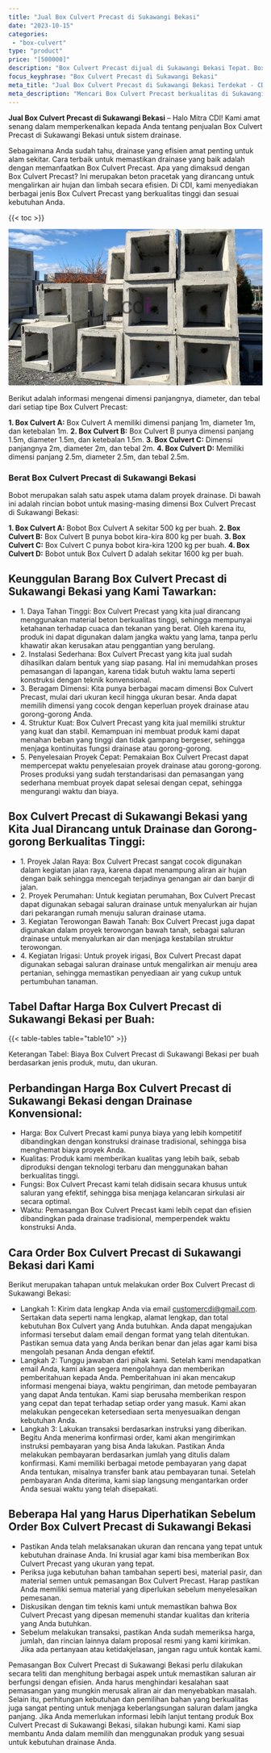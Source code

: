 ```yaml
---
title: "Jual Box Culvert Precast di Sukawangi Bekasi"
date: "2023-10-15"
categories:
 - "box-culvert"
type: "product"
price: "[500000]"
description: "Box Culvert Precast dijual di Sukawangi Bekasi Tepat. Box Culvert Precast ini menjadi solusi utama dalam proyek pembangunan sebagai bahan infrastruktur yang kuat dan tahan lama. Segera dapatkan informasi detail."
focus_keyphrase: "Box Culvert Precast di Sukawangi Bekasi"
meta_title: "Jual Box Culvert Precast di Sukawangi Bekasi Terdekat - CDI"
meta_description: "Mencari Box Culvert Precast berkualitas di Sukawangi Bekasi? Layanan profesional kami siap membantu dengan kualitas premium. Segera hubungi kami."
---
```


**Jual Box Culvert Precast di Sukawangi Bekasi** – Halo Mitra CDI! Kami amat senang dalam memperkenalkan kepada Anda tentang penjualan Box Culvert Precast di Sukawangi Bekasi untuk sistem drainase.

Sebagaimana Anda sudah tahu, drainase yang efisien amat penting untuk alam sekitar. Cara terbaik untuk memastikan drainase yang baik adalah dengan memanfaatkan Box Culvert Precast. Apa yang dimaksud dengan Box Culvert Precast? Ini merupakan beton pracetak yang dirancang untuk mengalirkan air hujan dan limbah secara efisien. Di CDI, kami menyediakan berbagai jenis Box Culvert Precast yang berkualitas tinggi dan sesuai kebutuhan Anda.

{{< toc >}}

![Jual Box Culvert Precast di Sukawangi Bekasi](/images/box-culvert/box-culvert-26.jpg)

Berikut adalah informasi mengenai dimensi panjangnya, diameter, dan tebal dari setiap tipe Box Culvert Precast:

**1\. Box Culvert A:** Box Culvert A memiliki dimensi panjang 1m, diameter 1m, dan ketebalan 1m.
**2\. Box Culvert B:** Box Culvert B punya dimensi panjang 1.5m, diameter 1.5m, dan ketebalan 1.5m.
**3\. Box Culvert C:** Dimensi panjangnya 2m, diameter 2m, dan tebal 2m.
**4\. Box Culvert D:** Memiliki dimensi panjang 2.5m, diameter 2.5m, dan tebal 2.5m.

### Berat Box Culvert Precast di Sukawangi Bekasi

Bobot merupakan salah satu aspek utama dalam proyek drainase. Di bawah ini adalah rincian bobot untuk masing-masing dimensi Box Culvert Precast di Sukawangi Bekasi:

**1\. Box Culvert A:** Bobot Box Culvert A sekitar 500 kg per buah.
**2\. Box Culvert B:** Box Culvert B punya bobot kira-kira 800 kg per buah.
**3\. Box Culvert C:** Box Culvert C punya bobot kira-kira 1200 kg per buah.
**4\. Box Culvert D:** Bobot untuk Box Culvert D adalah sekitar 1600 kg per buah.

## Keunggulan Barang Box Culvert Precast di Sukawangi Bekasi yang Kami Tawarkan:

*   1\. Daya Tahan Tinggi: Box Culvert Precast yang kita jual dirancang menggunakan material beton berkualitas tinggi, sehingga mempunyai ketahanan terhadap cuaca dan tekanan yang berat. Oleh karena itu, produk ini dapat digunakan dalam jangka waktu yang lama, tanpa perlu khawatir akan kerusakan atau penggantian yang berulang.
*   2\. Instalasi Sederhana: Box Culvert Precast yang kita jual sudah dihasilkan dalam bentuk yang siap pasang. Hal ini memudahkan proses pemasangan di lapangan, karena tidak butuh waktu lama seperti konstruksi dengan teknik konvensional.
*   3\. Beragam Dimensi: Kita punya berbagai macam dimensi Box Culvert Precast, mulai dari ukuran kecil hingga ukuran besar. Anda dapat memilih dimensi yang cocok dengan keperluan proyek drainase atau gorong-gorong Anda.
*   4\. Struktur Kuat: Box Culvert Precast yang kita jual memiliki struktur yang kuat dan stabil. Kemampuan ini membuat produk kami dapat menahan beban yang tinggi dan tidak gampang bergeser, sehingga menjaga kontinuitas fungsi drainase atau gorong-gorong.
*   5\. Penyelesaian Proyek Cepat: Pemakaian Box Culvert Precast dapat mempercepat waktu penyelesaian proyek drainase atau gorong-gorong. Proses produksi yang sudah terstandarisasi dan pemasangan yang sederhana membuat proyek dapat selesai dengan cepat, sehingga mengurangi waktu dan biaya.

## Box Culvert Precast di Sukawangi Bekasi yang Kita Jual Dirancang untuk Drainase dan Gorong-gorong Berkualitas Tinggi:

*   1\. Proyek Jalan Raya: Box Culvert Precast sangat cocok digunakan dalam kegiatan jalan raya, karena dapat menampung aliran air hujan dengan baik sehingga mencegah terjadinya genangan air dan banjir di jalan.
*   2\. Proyek Perumahan: Untuk kegiatan perumahan, Box Culvert Precast dapat digunakan sebagai saluran drainase untuk menyalurkan air hujan dari pekarangan rumah menuju saluran drainase utama.
*   3\. Kegiatan Terowongan Bawah Tanah: Box Culvert Precast juga dapat digunakan dalam proyek terowongan bawah tanah, sebagai saluran drainase untuk menyalurkan air dan menjaga kestabilan struktur terowongan.
*   4\. Kegiatan Irigasi: Untuk proyek irigasi, Box Culvert Precast dapat digunakan sebagai saluran drainase untuk mengalirkan air menuju area pertanian, sehingga memastikan penyediaan air yang cukup untuk pertumbuhan tanaman.

## Tabel Daftar Harga Box Culvert Precast di Sukawangi Bekasi per Buah:

{{< table-tables table="table10" >}}

Keterangan Tabel: Biaya Box Culvert Precast di Sukawangi Bekasi per buah berdasarkan jenis produk, mutu, dan ukuran.

## Perbandingan Harga Box Culvert Precast di Sukawangi Bekasi dengan Drainase Konvensional:

*   Harga: Box Culvert Precast kami punya biaya yang lebih kompetitif dibandingkan dengan konstruksi drainase tradisional, sehingga bisa menghemat biaya proyek Anda.
*   Kualitas: Produk kami memberikan kualitas yang lebih baik, sebab diproduksi dengan teknologi terbaru dan menggunakan bahan berkualitas tinggi.
*   Fungsi: Box Culvert Precast kami telah didisain secara khusus untuk saluran yang efektif, sehingga bisa menjaga kelancaran sirkulasi air secara optimal.
*   Waktu: Pemasangan Box Culvert Precast kami lebih cepat dan efisien dibandingkan pada drainase tradisional, memperpendek waktu konstruksi Anda.

## Cara Order Box Culvert Precast di Sukawangi Bekasi dari Kami

Berikut merupakan tahapan untuk melakukan order Box Culvert Precast di Sukawangi Bekasi:

*   Langkah 1: Kirim data lengkap Anda via email customercdi@gmail.com. Sertakan data seperti nama lengkap, alamat lengkap, dan total kebutuhan Box Culvert yang Anda butuhkan.
Anda dapat mengajukan informasi tersebut dalam email dengan format yang telah ditentukan. Pastikan semua data yang Anda berikan benar dan jelas agar kami bisa mengolah pesanan Anda dengan efektif.
*   Langkah 2: Tunggu jawaban dari pihak kami. Setelah kami mendapatkan email Anda, kami akan segera mengolahnya dan memberikan pemberitahuan kepada Anda. Pemberitahuan ini akan mencakup informasi mengenai biaya, waktu pengiriman, dan metode pembayaran yang dapat Anda tentukan.
Kami siap berusaha memberikan respon yang cepat dan tepat terhadap setiap order yang masuk. Kami akan melakukan pengecekan ketersediaan serta menyesuaikan dengan kebutuhan Anda.
*   Langkah 3: Lakukan transaksi berdasarkan instruksi yang diberikan. Begitu Anda menerima konfirmasi order, kami akan mengirimkan instruksi pembayaran yang bisa Anda lakukan. Pastikan Anda melakukan pembayaran berdasarkan jumlah yang ditulis dalam konfirmasi.
Kami memiliki berbagai metode pembayaran yang dapat Anda tentukan, misalnya transfer bank atau pembayaran tunai. Setelah pembayaran Anda diterima, kami siap langsung mengantarkan order Anda sesuai waktu yang telah disepakati.

## Beberapa Hal yang Harus Diperhatikan Sebelum Order Box Culvert Precast di Sukawangi Bekasi

*   Pastikan Anda telah melaksanakan ukuran dan rencana yang tepat untuk kebutuhan drainase Anda. Ini krusial agar kami bisa memberikan Box Culvert Precast yang ukuran yang tepat.
*   Periksa juga kebutuhan bahan tambahan seperti besi, material pasir, dan material semen untuk pemasangan Box Culvert Precast. Harap pastikan Anda memiliki semua material yang diperlukan sebelum menyelesaikan pemesanan.
*   Diskusikan dengan tim teknis kami untuk memastikan bahwa Box Culvert Precast yang dipesan memenuhi standar kualitas dan kriteria yang Anda butuhkan.
*   Sebelum melakukan transaksi, pastikan Anda sudah memeriksa harga, jumlah, dan rincian lainnya dalam proposal resmi yang kami kirimkan. Jika ada pertanyaan atau ketidakjelasan, jangan ragu untuk kontak kami.

Pemasangan Box Culvert Precast di Sukawangi Bekasi perlu dilakukan secara teliti dan menghitung berbagai aspek untuk memastikan saluran air berfungsi dengan efisien. Anda harus menghindari kesalahan saat pemasangan yang mungkin merusak aliran air dan menyebabkan masalah. Selain itu, perhitungan kebutuhan dan pemilihan bahan yang berkualitas juga sangat penting untuk menjaga keberlangsungan saluran dalam jangka panjang. Jika Anda memerlukan informasi lebih lanjut tentang produk Box Culvert Precast di Sukawangi Bekasi, silakan hubungi kami. Kami siap membantu Anda dalam memilih dan menggunakan produk yang sesuai untuk kebutuhan drainase Anda.